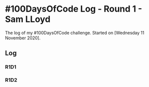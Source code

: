 # #100DaysOfCode Log - Round 1 - Sam LLoyd

The log of my #100DaysOfCode challenge. Started on [Wednesday 11 November 2020].

## Log

### R1D1 


### R1D2
